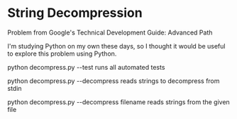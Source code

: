# String Decompression
Problem from Google's Technical Development Guide: Advanced Path

I'm studying Python on my own these days, so I thought it would
be useful to explore this problem using Python.

python decompress.py --test runs all automated tests

python decompress.py --decompress reads strings to decompress from stdin

python decompress.py --decompress filename reads strings from the given file
